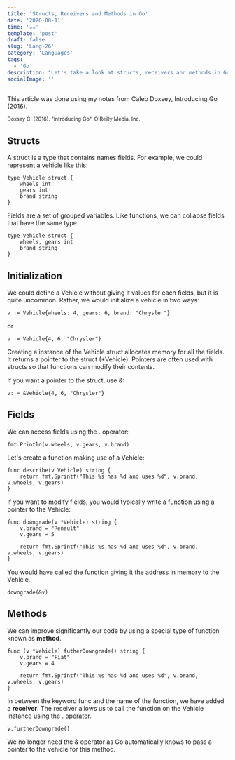 ```yaml
---
title: 'Structs, Receivers and Methods in Go'
date: '2020-08-11'
time: '☕️☕️'
template: 'post'
draft: false
slug: 'Lang-26'
category: 'Languages'
tags:
  - 'Go'
description: "Let's take a look at structs, receivers and methods in Go with Caleb Doxsey"
socialImage: ''
---
```


This article was done using my notes from Caleb Doxsey, Introducing Go (2016).

<sub>Doxsey C. (2016). "Introducing Go". O'Reilly Media, Inc.</sub>

## Structs

A struct is a type that contains names fields. For example, we could represent a vehicle like this:

```
type Vehicle struct {
	wheels int
	gears int
    brand string
}
```

Fields are a set of grouped variables. Like functions, we can collapse fields that have the same type.

```
type Vehicle struct {
	wheels, gears int
	brand string
}
```

## Initialization

We could define a Vehicle without giving it values for each fields, but it is quite uncommon. Rather, we would initialize a vehicle in two ways:

```
v := Vehicle{wheels: 4, gears: 6, brand: "Chrysler"}
```

or

```
v := Vehicle{4, 6, "Chrysler"}
```

Creating a instance of the Vehicle struct allocates memory for all the fields. It returns a pointer to the struct (\*Vehicle). Pointers are often used with structs so that functions can modify their contents.

If you want a pointer to the struct, use &:

```
v: = &Vehicle{4, 6, "Chrysler"}
```

## Fields

We can access fields using the . operator:

```
fmt.Println(v.wheels, v.gears, v.brand)
```

Let's create a function making use of a Vehicle:

```
func describe(v Vehicle) string {
    return fmt.Sprintf("This %s has %d and uses %d", v.brand, v.wheels, v.gears)
}
```

If you want to modify fields, you would typically write a function using a pointer to the Vehicle:

```
func downgrade(v *Vehicle) string {
	v.brand = "Renault"
	v.gears = 5

	return fmt.Sprintf("This %s has %d and uses %d", v.brand, v.wheels, v.gears)
}
```

You would have called the function giving it the address in memory to the Vehicle.

```
downgrade(&v)
```

## Methods

We can improve significantly our code by using a special type of function known as **method**.

```
func (v *Vehicle) futherDowngrade() string {
	v.brand = "Fiat"
	v.gears = 4

	return fmt.Sprintf("This %s has %d and uses %d", v.brand, v.wheels, v.gears)
}
```

In between the keyword func and the name of the function, we have added a **receiver**.
The receiver allows us to call the function on the Vehicle instance using the . operator.

```
v.furtherDowngrade()
```

We no longer need the & operator as Go automatically knows to pass a pointer to the vehicle for this method.
